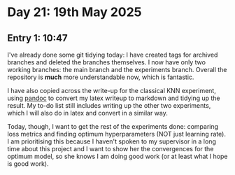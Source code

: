 # Day 21: 19th May 2025
## Entry 1: 10:47
I've already done some git tidying today: I have created tags for archived branches and deleted the branches themselves. I now have only two working branches: the main branch and the experiments branch. Overall the repository is **much** more understandable now, which is fantastic.

I have also copied across the write-up for the classical KNN experiment, using [pandoc](https://pandoc.org/) to convert my latex writeup to markdown and tidying up the result. My to-do list still includes writing up the other two experiments, which I will also do in latex and convert in a similar way.

Today, though, I want to get the rest of the experiments done: comparing loss metrics and finding optimum hyperparameters (NOT just learning rate). I am prioritising this because I haven't spoken to my supervisor in a long time about this project and I want to show her the convergences for the optimum model, so she knows I am doing good work (or at least what I hope is good work).